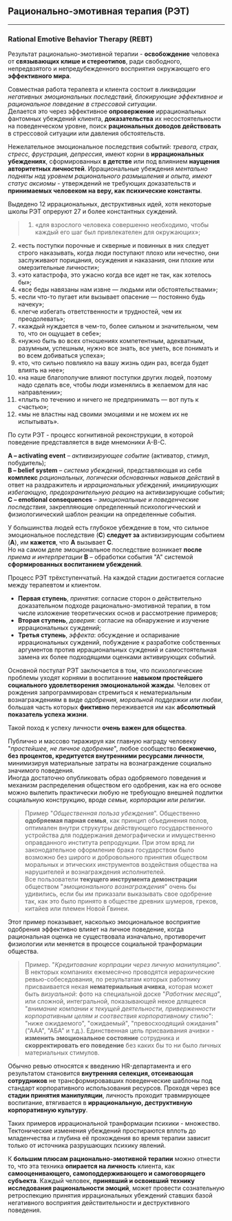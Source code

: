 ## Рационально-эмотивная терапия (РЭТ)
---
### Rational Emotive Behavior Therapy (REBT)

Результат рационально-эмотивной терапии - **освобождение** человека от **связывающих клише и стереотипов**, ради свободного, непредвзятого и непредубежденного восприятия окружающего его **эффективного мира**. 

Совместная работа терапевта и клиента состоит в _ликвидации негативных эмоциональных последствий, блокирующие эффективное и рациональное поведение в стрессовой ситуации_.  
Делается это через эффективное **опровержение** иррациональных фантомных убеждений клиента, **доказательства** их несостоятельности  на поведенческом уровне, поиск **рациональных доводов действовать** в стрессовой ситуации или давления обстоятельств.

Нежелательное эмоциональное последствия событий: _тревога, страх, стресс, фрустрация, депрессия_, имеют корни в **иррациональных убеждениях**, сформированных **в детстве** или под влиянием **наущения авторитетных личностей**. Иррациональные убеждения _ментально подняты над  уровнем рационального размышления и опыта, имеют статус аксиомы_ - утверждений не требующих доказательств и **принимаемых человеком на веру, как психические константы**.

Выдедено 12 иррациональных, деструктивных идей, хотя некоторые школы РЭТ опреруют 27 и более константных суждений.

> 1. «для взрослого человека совершенно необходимо, чтобы каждый его шаг был привлекателен для окружающих»;  
2. «есть поступки порочные и скверные и повинных в них следует строго наказывать, когда люди поступают плохо или нечестно, они заслуживают порицания, осуждения и наказания, они плохие или омерзительные личности»;  
3. «это катастрофа, это ужасно когда все идет не так, как хотелось бы»;  
4. «все беды навязаны нам извне — людьми или обстоятельствами»;  
5. «если что-то пугает или вызывает опасение — постоянно будь начеку»;  
6. «легче избегать ответственности и трудностей, чем их преодолевать»;  
7. «каждый нуждается в чем-то, более сильном и значительном, чем то, что он ощущает в себе»;  
8. «нужно быть во всех отношениях компетентным, адекватным, разумным, успешным, нужно все знать, все уметь, все понимать и во всем добиваться успеха»;  
9. «то, что сильно повлияло на вашу жизнь один раз, всегда будет влиять на нее»;  
10. «на наше благополучие влияют поступки других людей, поэтому надо сделать все, чтобы люди изменялись в желаемом для нас направлении»;  
11. «плыть по течению и ничего не предпринимать — вот путь к счастью»;  
12. «мы не властны над своими эмоциями и не можем их не испытывать».

По сути РЭТ - процесс когнитивной реконструкции, в которой поведение представляется в виде мнемоники A-B-C.

**А – activating event** – _активизирующее событие_ (активатор, стимул, побудитель);  
**В – belief system** – _система убеждений_, представляющая из себя **комплекс** _рациональных, логически обснованных навыков действий_ в ответ на раздражитель и _иррациональных убеждений, инициирующих избегающую, предохранительную реацию_ на активизирующие события;  
**С – emotional consequences** – _эмоциональные и поведенческие последствия_, закрепляющие определенный психологичческий и физиологиический шаблон реакции на определенные события. 

У большинства людей есть глубокое убеждение в том, что сильное эмоциональное последствие (**С**) **следует за** активизирующим событием (**А**), им **кажется**, что **А** вызывает **С**.  
Но на самом деле эмоциональное последствие возникает **после** _приема и интерпретации_ **В** – обработки события "А" системой **сформированных воспитанием убеждений**. 



Процесс РЭТ трёхступенчатый. На каждой стадии достигается согласие между терапевтом и клиентом.

- **Первая ступень**, _принятия_: согласие сторон о действительно доказательном подходе рационально-эмотивной терапии, в том числе изложение теоретических основ и рассмотрение примеров;
- **Вторая ступень**, _доверия_: согласие на обнаружение и изучение иррациональных суждений;
- **Третья ступень**, _эффекта_: обсуждение и оспаривание иррациональных суждений, побуждение к разработке собственных аргументов против иррациональных суждений и самостоятельная замена их более подходящими оценками активирующих событий.

Основной постулат РЭТ заключается в том, что психологические проблемы уходят корнями в воспитанние **навыком простейшего социального удовлетворения эмоциональной жажды**. Человек от рождения запрограммирован стремиться к нематериальным вознаграждениям в виде _одобрения, моральной поддержки или любви_, большая часть которых **фиктивно** переживается им как **абсолютный показатель успеха жизни**.

Такой поход к успеху личности **очень важен для общества**. 

Публично и массово тиражируя как главную награду человеку "_простейшее, не личное одобрение_", любое сообщество **бесконечно, без процентов, кредитуется внутренними ресурсами личности**, минимизируя материальные затраты на вознаграждение социально значимого поведения.  
Иногда достаточно опубликовать образ одобряемого поведения и механизм распределения обществом его одобрения, как на его основе можно вылепить практически любую не требующую внешней подпитки социальную конструкцию, вроде _семьи, корпорации или религии_.

> Пример "_Общественная польза убеждения_". Общественно **одобряемая парная семья**, как принцип объединения полов, оптимален внутри струкутры действующего государственного устройства для поддержания демографически и имущественно оправданного института репродукции. При этом вряд ли законодательное оформление брака государством было возможно без широго и добровольного принятия обществом моральных и этических инструментов воздействия общества на нарушителей и вознаграждения исполнителей.  
Все пользователи **текущего инструмента демонстрации** обществом "_эмоционального вознаграждения_" очень бы удивились, если бы им приказали выказывать свое одобрение так, как это было принято в обществе древних шумеров, греков, китайев или племен Новой Гвинеи.  

Этот пример показывает, насколько эмоциональное восприятие одобрения эффективно влияет на личное поведение, когда рациональная оценка не существовала изначально, противоречит физиологии или меняется в процессе социальной транформации общества.

> Пример. "_Кредитование корпрации через личную манипуляцию_". В некторых компаниях ежемесячно проводятся иерархические ревью-собеседования, по результатам которых работнику присваивается некая **нематериальныя ачивка**, которая может быть _визуальной_: фото на специальной доске "_Работник месяца_", или сложной, интегральной, показывающей некое длящееся "_внимание компании к текущей деятельности, приверженности корпоративным целям и соотвествия корпоративному стилю_": "ниже ожидаемого", "ожидаемый", "превосхоодящий ожидания" ("ААА", "АБА" и т.д.). Единственная цель присваивания ачивки - **изменить эмоциональное состояние** сотрудника и **скорректировать его поведение** без каких бы то ни было личных материальных стимулов.

Обычно ревью относятся к введению HR-департамента и его результатом становится **внутренняя селекция,  отсеивающая сотрудников** не трансформировавших поведенческие шаблоны под стандарт корпоративного использования ресурсов. Проходя через все **стадии принятия манипуляции**, личность проходит травмирующее воспитание, втягивается в **иррациональную, деструктивную корпоративную культуру**.

Таких примеров иррациональной транформации психики - множество. Тектонические изменения убеждений простираются вплоть до младенчества и глубина её прохождения во время терапии зависит только от источника разрушающих психику явлений. 

К **большим плюсам рационально-эмотивной терапии** можно отнести то, что эта техника **опирается на личность** клиента, как **самооценивающего, самоподдерживающего и самоговорящего субъекта**. Каждый человек, **принявший и освоивший технику исследования рациональности эмоций**, может провести сознательную ретроспекцию принятия иррациональных убеждений ставших базой негативного восприятия действительности и деструктивного поведения.